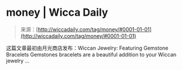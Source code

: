 <!--yml

category: 未分类

date: 2024-06-12 18:25:43

-->

# money | Wicca Daily

> 来源：[http://wiccadaily.com/tag/money/#0001-01-01](http://wiccadaily.com/tag/money/#0001-01-01)

这篇文章最初由月光商店发布：Wiccan Jewelry: Featuring Gemstone Bracelets Gemstones bracelets are a beautiful addition to your Wiccan jewelry …
